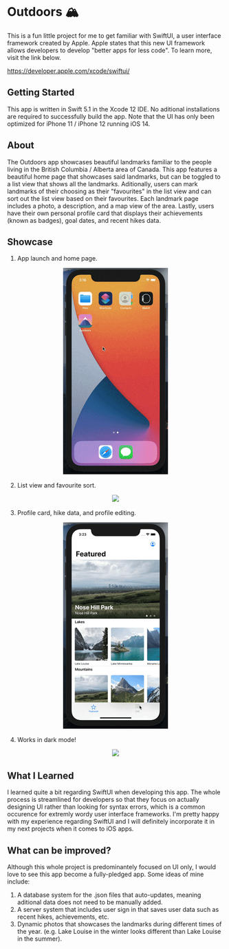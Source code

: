 # Outdoors 🏔
This is a fun little project for me to get familiar with SwiftUI, a user interface framework created by Apple. Apple states that this new UI framework allows developers to develop "better apps for less code". To learn more, visit the link below.

https://developer.apple.com/xcode/swiftui/

## Getting Started

This app is written in Swift 5.1 in the Xcode 12 IDE. No aditional installations are required to successfully build the app. Note that the UI has only been optimized for iPhone 11 / iPhone 12 running iOS 14.

## About

The Outdoors app showcases beautiful landmarks familiar to the people living in the British Columbia / Alberta area of Canada. This app features a beautiful home page that showcases said landmarks, but can be toggled to a list view that shows all the landmarks. Aditionally, users can mark landmarks of their choosing as their "favourites" in the list view and can sort out the list view based on their favourites. Each landmark page includes a photo, a description, and a map view of the area. Lastly, users have their own personal profile card that displays their achievements (known as badges), goal dates, and recent hikes data.

## Showcase

1. App launch and home page.

<p align="center"> 
<img src="https://github.com/jtolentino1/Outdoors/blob/main/Showcase/gif1.gif">
</p>

2. List view and favourite sort.

<p align="center"> 
<img src="https://github.com/jtolentino1/Outdoors/blob/main/Showcase/gif2.gif">
</p>

3. Profile card, hike data, and profile editing.

<p align="center"> 
<img src="https://github.com/jtolentino1/Outdoors/blob/main/Showcase/gif3.gif">
</p>

4. Works in dark mode!

<p align="center"> 
<img src="https://github.com/jtolentino1/Outdoors/blob/main/Showcase/gif4.gif">
</p>

## What I Learned

I learned quite a bit regarding SwiftUI when developing this app. The whole process is streamlined for developers so that they focus on actually designing UI rather than looking for syntax errors, which is a common occurence for extremly wordy user interface frameworks. I'm pretty happy with my experience regarding SwiftUI and I will definitely incorporate it in my next projects when it comes to iOS apps.

## What can be improved?

Although this whole project is predominantely focused on UI only, I would love to see this app become a fully-pledged app. Some ideas of mine include:

1. A database system for the .json files that auto-updates, meaning aditional data does not need to be manually added.
2. A server system that includes user sign in that saves user data such as recent hikes, achievements, etc.
3. Dynamic photos that showcases the landmarks during different times of the year. (e.g. Lake Louise in the winter looks different than Lake Louise in the summer).
